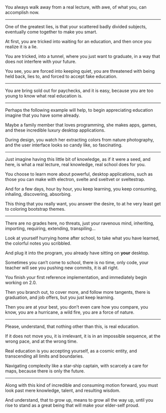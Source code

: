 You always walk away from a real lecture,
with awe, of what you, can accomplish now.

---

One of the greatest lies, is that your scattered badly divided subjects,
eventually come together to make you smart.

At first, you are tricked into waiting for an education,
and then once you realize it is a lie.

You are tricked, into a tunnel, where you just want to graduate,
in a way that does not interfere with your future.

You see, you are forced into keeping quiet,
you are threatened with being held back, lies to, and forced to accept fake education.

---

You are bring sold out for paychecks, and it is easy,
because you are too young to know what real education is.

---

Perhaps the following example will help,
to begin appreciating education imagine that you have some already.

Maybe a family member that loves programming,
she makes apps, games, and these incredible luxury desktop applications.

During design, you watch her extracting colors from nature photography,
and the user interface looks so candy like, so fascinating.

---

Just imagine having this little bit of knowledge, as if it were a seed,
and here, is what a real lecture, real knowledge, real school does for you.

You choose to learn more about powerful, desktop applications,
such as those you can make with electron, svelte and sveltvet or sveltestrap.

And for a few days, hour by hour, you keep learning,
you keep consuming, inhaling, discovering, absorbing.

This thing that you really want,
you answer the desire, to at he very least get to coloring bootstrap themes.

---

There are no grades here, no threats, just your ravenous mind,
inheriting, importing, requiring, extending, transpiling…

Look at yourself hurrying home after school,
to take what you have learned, the colorful notes you scribbled.

And plug it into the program,
you already have sitting on __your__ desktop.

Sometimes you can’t come to school, there is no time, only code,
your teacher will see you pushing new commits, it is all right.

You finish your first reference implementation,
and immediately begin working on 2.0.

Then you branch out, to cover more, and follow more tangents,
there is graduation, and job offers, but you just keep learning.

Then you are at your best, you don’t even care how you compare,
you know, you are a hurricane, a wild fire, you are a force of nature.

---

Please, understand, that nothing other than this,
is real education.

If it does not move you, it is irrelevant,
it is in an impossible sequence, at the wrong pace, and at the wrong time.

Real education is you accepting yourself,
as a cosmic entity, and transcending all limits and boundaries.

Navigating complexity like a star-ship captain,
with scarcely a care for maps, because there is only the future.

---

Along with this kind of incredible and consuming motion forward,
you must look past mere knowledge, talent, and resulting wisdom.

And understand, that to grow up, means to grow all the way up,
until you rise to stand as a great being that will make your elder-self proud.
